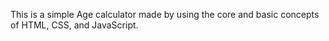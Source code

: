 This is a simple Age calculator made by using the core and basic concepts of HTML, CSS, and JavaScript.
